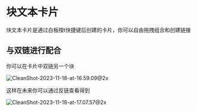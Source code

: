 # 块文本卡片

块文本卡片是通过白板按t快捷键后创建的卡片，你可以自由拖拽组合和创建链接

## 与双链进行配合

你可以在卡片中双链另一个块

![CleanShot-2023-11-18-at-16.59.09@2x](/img/CleanShot-2023-11-18-at-16.59.09@2x.png)

这样在未来你可以通过反链查看得到

![CleanShot-2023-11-18-at-17.07.57@2x](/img/CleanShot-2023-11-18-at-17.07.57@2x.png)



